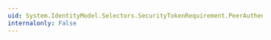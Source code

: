 ```yaml
---
uid: System.IdentityModel.Selectors.SecurityTokenRequirement.PeerAuthenticationMode
internalonly: False
---
```

